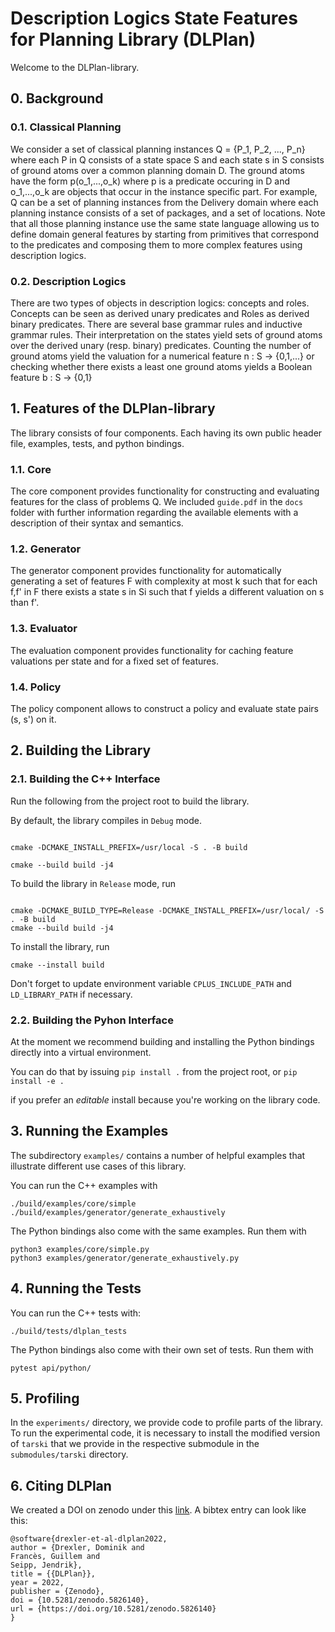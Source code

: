# Description Logics State Features for Planning Library (DLPlan)

Welcome to the DLPlan-library.

## 0. Background 

### 0.1. Classical Planning

We consider a set of classical planning instances Q =  {P_1, P_2, ..., P_n} where each P in Q consists of a state space S and each state s in S consists of ground atoms over a common planning domain D. The ground atoms have the form p(o_1,...,o_k) where p is a predicate occuring in D and o_1,...,o_k are objects that occur in the instance specific part. For example, Q can be a set of planning instances from the Delivery domain where each planning instance consists of a set of packages, and a set of locations. Note that all those planning instance use the same state language allowing us to define domain general features by starting from primitives that correspond to the predicates and composing them to more complex features using description logics.

### 0.2. Description Logics

There are two types of objects in description logics: concepts and roles. Concepts can be seen as derived unary predicates and Roles as derived binary predicates. There are several base grammar rules and inductive grammar rules. Their interpretation on the states yield sets of ground atoms over the derived unary (resp. binary) predicates. Counting the number of ground atoms yield the valuation for a numerical feature n : S -> {0,1,...} or checking whether there exists a least one ground atoms yields a Boolean feature b : S -> {0,1}

## 1. Features of the DLPlan-library

The library consists of four components. Each having its own public header file, examples, tests, and python bindings.

### 1.1. Core

The core component provides functionality for constructing and evaluating features for the class of problems Q. We included `guide.pdf` in the `docs` folder with further information regarding the available elements with a description of their syntax and semantics.

### 1.2. Generator

The generator component provides functionality for automatically generating a set of features F with complexity at most k such that for each f,f' in F there exists a state s in Si such that f yields a different valuation on s than f'.

### 1.3. Evaluator

The evaluation component provides functionality for caching feature valuations per state and for a fixed set of features.

### 1.4. Policy

The policy component allows to construct a policy and evaluate state pairs (s, s') on it.

## 2. Building the Library

### 2.1. Building the C++ Interface

Run the following from the project root to build the library.

By default, the library compiles in `Debug` mode.

```console

cmake -DCMAKE_INSTALL_PREFIX=/usr/local -S . -B build

cmake --build build -j4

```
To build the library in `Release` mode, run
```console

cmake -DCMAKE_BUILD_TYPE=Release -DCMAKE_INSTALL_PREFIX=/usr/local/ -S . -B build
cmake --build build -j4
```
To install the library, run
```console
cmake --install build
```
Don't forget to update environment variable `CPLUS_INCLUDE_PATH` and `LD_LIBRARY_PATH` if necessary.

### 2.2. Building the Pyhon Interface

At the moment we recommend building and installing the Python bindings directly into a virtual environment.

You can do that by issuing `pip install .` from the project root, or `pip install -e .`

if you prefer an _editable_ install because you're working on the library code.

## 3. Running the Examples

The subdirectory `examples/` contains a number of helpful examples that illustrate different use cases of this library.

You can run the C++ examples with
```console
./build/examples/core/simple
./build/examples/generator/generate_exhaustively
```
The Python bindings also come with the same examples. Run them with
```console
python3 examples/core/simple.py
python3 examples/generator/generate_exhaustively.py
```

## 4. Running the Tests

You can run the C++ tests with:
```console
./build/tests/dlplan_tests
```

The Python bindings also come with their own set of tests. Run them with
```console
pytest api/python/
```

## 5. Profiling

In the `experiments/` directory, we provide code to profile parts of the library. To run the experimental code, it is necessary to install the modified version of `tarski` that we provide in the respective submodule in the `submodules/tarski` directory.

## 6. Citing DLPlan

We created a DOI on zenodo under this [link](https://zenodo.org/record/5826140#.YfK9E_so85k). A bibtex entry can look like this:

```
@software{drexler-et-al-dlplan2022,
author = {Drexler, Dominik and
Francès, Guillem and
Seipp, Jendrik},
title = {{DLPlan}},
year = 2022,
publisher = {Zenodo},
doi = {10.5281/zenodo.5826140},
url = {https://doi.org/10.5281/zenodo.5826140}
}
```
